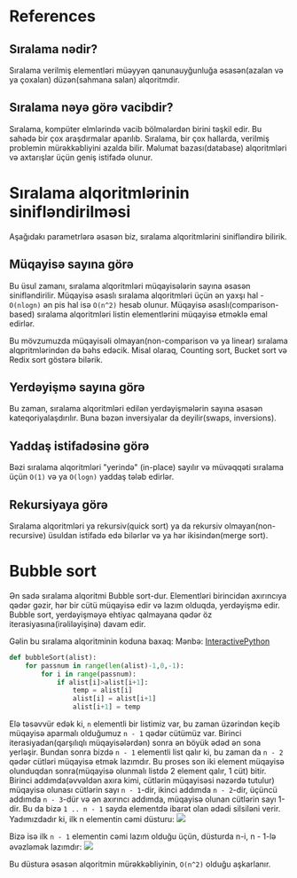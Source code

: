 # References

## Sıralama nədir?
Sıralama verilmiş elementləri müəyyən qanunauyğunluğa əsasən(azalan və ya çoxalan) düzən(sahmana salan) alqoritmdir.

## Sıralama nəyə görə vacibdir?
Sıralama, kompüter elmlərində vacib bölmələrdən birini təşkil edir. Bu sahədə bir çox araşdırmalar aparılıb.
Sıralama, bir çox hallarda, verilmiş problemin mürəkkəbliyini azalda bilir. Məlumat bazası(database) alqoritmləri və axtarışlar üçün geniş istifadə olunur.

# Sıralama alqoritmlərinin sinifləndirilməsi
Aşağıdakı parametrlərə əsasən biz, sıralama alqoritmlərini sinifləndirə bilirik.

## Müqayisə sayına görə
Bu üsul zamanı, sıralama alqoritmləri müqayisələrin sayına əsasən sinifləndirilir. Müqayisə əsaslı sıralama alqoritmləri üçün ən yaxşı hal - `O(nlogn)` ən pis hal isə `O(n^2)` hesab olunur. Müqayisə əsaslı(comparison-based) sıralama alqoritmləri listin elementlərini müqayisə etməklə emal edirlər.

Bu mövzumuzda müqayisəli olmayan(non-comparison və ya linear) sıralama alqpritmlərindən də bəhs edəcik. Misal olaraq, Counting sort, Bucket sort və Redix sort göstərə bilərik.

## Yerdəyişmə sayına görə
Bu zaman, sıralama alqoritmləri edilən yerdəyişmələrin sayına əsasən kateqoriyalaşdırılır. Buna bəzən inversiyalar da deyilir(swaps, inversions).

## Yaddaş istifadəsinə görə
Bəzi sıralama alqoritmləri "yerində" (in-place) sayılır və müvəqqəti sıralama üçün `O(1)` və ya `O(logn)` yaddaş tələb edirlər.

## Rekursiyaya görə
Sıralama alqoritmləri ya rekursiv(quick sort) ya da rekursiv olmayan(non-recursive) üsuldan istifadə edə bilərlər və ya hər ikisindən(merge sort).

# Bubble sort
Ən sadə sıralama alqoritmi Bubble sort-dur. Elementləri birincidən axırıncıya qədər gəzir, hər bir cütü müqayisə edir və lazım olduqda, yerdəyişmə edir. Bubble sort, yerdəyişməyə ehtiyac qalmayana qədər öz iterasiyasına(irəliləyişinə) davam edir.

Gəlin bu sıralama alqoritminin koduna baxaq:
Mənbə: [InteractivePython](http://interactivepython.org/runestone/static/pythonds/SortSearch/TheBubbleSort.html)

```python
def bubbleSort(alist):
    for passnum in range(len(alist)-1,0,-1):
        for i in range(passnum):
            if alist[i]>alist[i+1]:
                temp = alist[i]
                alist[i] = alist[i+1]
                alist[i+1] = temp
```

Elə təsəvvür edək ki, `n` elementli bir listimiz var, bu zaman üzərindən keçib müqayisə aparmalı olduğumuz `n - 1` qədər cütümüz var. Birinci iterasiyadan(qarşılıqlı müqayisələrdən) sonra ən böyük ədəd ən sona yerləşir. Bundan sonra bizdə `n - 1` elementli list qalır ki, bu zaman da `n - 2` qədər cütləri müqayisə etmək lazımdır. Bu proses son iki element müqayisə olunduqdan sonra(müqayisə olunmalı listdə 2 element qalır, 1 cüt) bitir. Birinci addımda(əvvəldən axıra kimi, cütlərin müqayisəsi nəzərdə tutulur) müqayisə olunası cütlərin sayı `n - 1`-dir, ikinci addımda `n - 2`-dir, üçüncü addımda `n - 3`-dür və ən axırıncı addımda, müqayisə olunan cütlərin sayı 1-dir. Bu da bizə `1 .. n - 1` sayda elementdə ibarət olan ədədi silsiləni verir.
Yadımızdadır ki, ilk n elementin cəmi düsturu:
![](../Source_Code/resources/fesil12/fesil12_sum_of_n_numbers.png)

Bizə isə ilk `n - 1` elementin cəmi lazım olduğu üçün, düsturda n-i, n - 1-lə əvəzləmək lazımdır:
![](../Source_Code/resources/fesil12/fesil12_sum_of_n_1.png)

Bu düstura əsasən alqoritmin mürəkkəbliyinin, `O(n^2)` olduğu aşkarlanır.